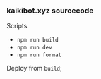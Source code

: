 ### kaikibot.xyz sourcecode

Scripts

-   `npm run build`
-   `npm run dev`
-   `npm run format`

Deploy from `build`;
